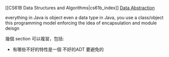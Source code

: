 [[CS61B Data Structures and Algorithms|cs61b_index]]
[Data Abstraction](https://algs4.cs.princeton.edu/12oop/)


everything in Java is object 
even a data type in Java, you use a class/object
this programming model enforcing the idea of encapsulation and module deisgn

幾個 section 可以複習，包括:
- 有哪些不好的特性是一個 不好的ADT 要避免的